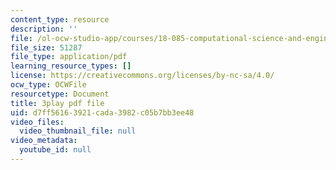 ```yaml
---
content_type: resource
description: ''
file: /ol-ocw-studio-app/courses/18-085-computational-science-and-engineering-i-fall-2008/d7ff56163921cada3982c05b7bb3ee48_fJSSVcFhA0Y.pdf
file_size: 51287
file_type: application/pdf
learning_resource_types: []
license: https://creativecommons.org/licenses/by-nc-sa/4.0/
ocw_type: OCWFile
resourcetype: Document
title: 3play pdf file
uid: d7ff5616-3921-cada-3982-c05b7bb3ee48
video_files:
  video_thumbnail_file: null
video_metadata:
  youtube_id: null
---
```

